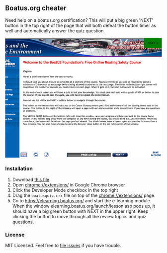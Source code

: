 ## Boatus.org cheater

Need help on a boatus.org certification? This will put a big green 'NEXT' button in the top right of the page that will both defeat the button timer as well and automatically answer the quiz question.

![Screenshot of button](/assets/screenshot.png?raw=true "Screenshot of button")

### Installation

1. Download [this file](https://github.com/bradvogel/boatusquizcheater/blob/master/dist/boatusquiz.crx?raw=true)
2. Open [chrome://extensions/](chrome://extensions/) in Google Chrome browser
3. Click the Developer Mode checkbox in the top right
4. Drag the `boatusquiz.crx` file on top of the <chrome://extensions/> page.
5. Go to <https://elearning.boatus.org/> and start the e-learning module. When the window elearning.boatus.org/launch/lesson.asp pops up, it should have a big green button with NEXT in the upper right. Keep clicking the button to move through all the review topics and quiz questions.


### License

MIT Licensed. Feel free to [file issues](https://github.com/bradvogel/boatusquizcheater/issues/new) if you have trouble.
